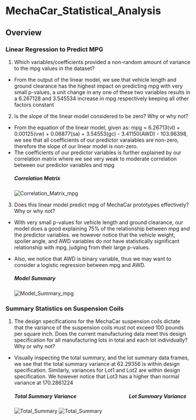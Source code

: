 # MechaCar_Statistical_Analysis
## Overview

### Linear Regression to Predict MPG
1. Which variables/coefficients provided a non-random amount of variance to the mpg values in the dataset?
- From the output of the linear model, we see that vehicle length and ground clearance has the highest impact on predicting mpg with very small p-values, a unit change in any one of these two variables results in a 6.267128 and 3.545534 increase in mpg respectively keeping all other factors constant
2. Is the slope of the linear model considered to be zero? Why or why not?
- From the equation of the linear model, given as:
  mpg = 6.26713(vl) + 0.00125(vw) + 0.06877(sa) + 3.54553(gc) - 3.41150(AWD) - 103.96398, we see that all coefficients of our predictor varaiables are non-zero, therefore the slope of our linear model is non-zero.
- The coefficients of our predictor variables is further explained by our correlation matrix where we see very weak to moderate correlation between our predictor variables and mpg
  ##### Correlation Matrix
  ![Correlation_Matrix_mpg](https://user-images.githubusercontent.com/67847583/127755537-b623ed64-e410-432b-bf26-a8b0474c73bc.png)

3. Does this linear model predict mpg of MechaCar prototypes effectively? Why or why not?
- With very small p-values for vehicle length and ground clearance, our model does a good explaining 75% of the relationship between mpg and the predictor variables. we however notice that the vehicle weight, spoiler angle, and AWD variables do not have statistically significant relationship with mpg, judging from their large p-values.
- Also, we notice that AWD is binary variable, thus we may want to consider a logistic regression between mpg and AWD.

  ##### Model Summary
  ![Model_Summary_mpg](https://user-images.githubusercontent.com/67847583/127756195-1aa62e23-aac7-4953-baf7-42c9791e0869.png)

### Summary Statistics on Suspension Coils
1. The design specifications for the MechaCar suspension coils dictate that the variance of the suspension coils must not exceed 100 pounds per square inch. Does the current manufacturing data meet this design specification for all manufacturing lots in total and each lot individually? Why or why not?
- Visually inspecting the total summary, and the lot summary data frames, we see that the total summary variance at 62.29356 is within design specification. Similarly, variances for Lot1 and Lot2 are within design specification. We however notice that Lot3 has a higher than normal variance at 170.2861224
  ##### Total Summary Variance &nbsp;&nbsp;&nbsp;&nbsp;&nbsp;&nbsp;&nbsp;&nbsp;&nbsp;&nbsp;&nbsp;&nbsp;&nbsp;&nbsp;&nbsp;&nbsp;&nbsp;&nbsp;&nbsp;&nbsp;&nbsp;&nbsp;&nbsp;&nbsp;&nbsp;&nbsp;&nbsp;&nbsp;&nbsp;&nbsp;&nbsp;&nbsp;&nbsp;&nbsp;&nbsp;&nbsp;&nbsp;&nbsp;&nbsp;&nbsp;&nbsp; Lot Summary Variance
  ![Total_Summary](https://user-images.githubusercontent.com/67847583/127760140-b4c5c799-83a7-4976-8e63-15f705c36f69.png)
  ![Total_Summary](https://user-images.githubusercontent.com/67847583/127760177-be79f2cb-b442-4f16-a518-697dcb297ac0.png)
